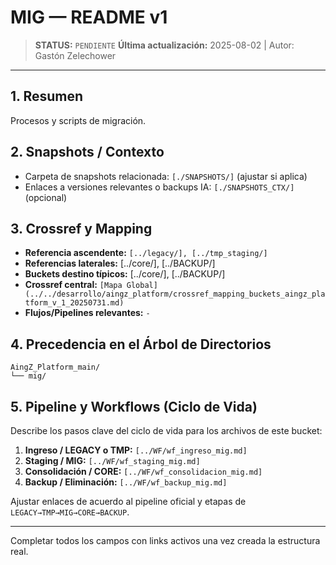 # MIG — README v1

> **STATUS:** `PENDIENTE`
> **Última actualización:** 2025-08-02 | Autor: Gastón Zelechower

---

## 1. Resumen
Procesos y scripts de migración.

## 2. Snapshots / Contexto
- Carpeta de snapshots relacionada: `[./SNAPSHOTS/]` (ajustar si aplica)
- Enlaces a versiones relevantes o backups IA: `[./SNAPSHOTS_CTX/]` (opcional)

## 3. Crossref y Mapping
- **Referencia ascendente:** `[../legacy/], [../tmp_staging/]`
- **Referencias laterales:** [../core/], [../BACKUP/]
- **Buckets destino típicos:** [../core/], [../BACKUP/]
- **Crossref central:** `[Mapa Global](../../desarrollo/aingz_platform/crossref_mapping_buckets_aingz_platform_v_1_20250731.md)`
- **Flujos/Pipelines relevantes:** `-`

## 4. Precedencia en el Árbol de Directorios
```text
AingZ_Platform_main/
└── mig/
```

## 5. Pipeline y Workflows (Ciclo de Vida)
Describe los pasos clave del ciclo de vida para los archivos de este bucket:
1. **Ingreso / LEGACY o TMP:** `[../WF/wf_ingreso_mig.md]`
2. **Staging / MIG:** `[../WF/wf_staging_mig.md]`
3. **Consolidación / CORE:** `[../WF/wf_consolidacion_mig.md]`
4. **Backup / Eliminación:** `[../WF/wf_backup_mig.md]`

Ajustar enlaces de acuerdo al pipeline oficial y etapas de `LEGACY→TMP→MIG→CORE→BACKUP`.

---

Completar todos los campos con links activos una vez creada la estructura real.

